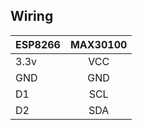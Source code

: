 ## Wiring

|  ESP8266 | 	MAX30100 | 
| -------- |:---------:|
| 3.3v     | VCC       | 
| GND | GND | 
| D1 	| SCL | 
| D2 	| SDA

